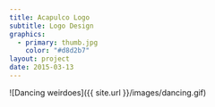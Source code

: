 ```yaml
---
title: Acapulco Logo
subtitle: Logo Design
graphics:
  - primary: thumb.jpg
    color: "#d8d2b7"
layout: project
date: 2015-03-13
---
```


![Dancing weirdoes]({{ site.url }}/images/dancing.gif)

